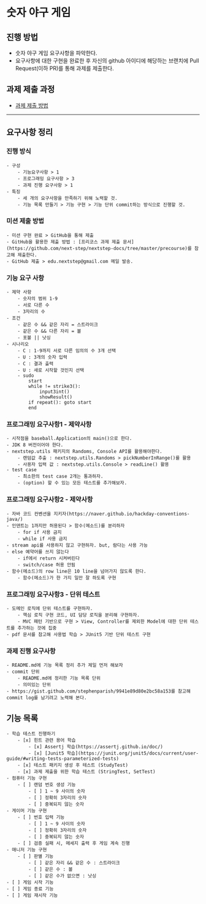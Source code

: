 # 숫자 야구 게임
## 진행 방법
* 숫자 야구 게임 요구사항을 파악한다.
* 요구사항에 대한 구현을 완료한 후 자신의 github 아이디에 해당하는 브랜치에 Pull Request(이하 PR)를 통해 과제를 제출한다.

## 과제 제출 과정
* [과제 제출 방법](https://github.com/next-step/nextstep-docs/tree/master/precourse)

---

## 요구사항 정리

### 진행 방식
    - 구성
        - 기능요구사항 > 1
        - 프로그래밍 요구사항 > 3
        - 과제 진행 요구사항 > 1
    - 특징
        - 세 개의 요구사항을 만족하기 위해 노력할 것.
        - 기능 목록 만들기 > 기능 구현 > 기능 단위 commit하는 방식으로 진행할 것.

### 미션 제출 방법
    - 미션 구현 완료 > GitHub을 통해 제출
    - GitHub을 활용한 제출 방법 : [프리코스 과제 제출 문서](https://github.com/next-step/nextstep-docs/tree/master/precourse)를 참고해 제출한다.
    - GitHub 제출 > edu.nextstep@gmail.com 메일 발송.

### 기능 요구 사항
    - 제약 사항
        - 숫자의 범위 1-9
        - 서로 다른 수
        - 3자리의 수 
    - 조건
        - 같은 수 && 같은 자리 = 스트라이크
        - 같은 수 && 다른 자리 = 볼
        - 포볼 || 낫싱
    - 시나리오
        - C : 1-9까지 서로 다른 임의의 수 3개 선택
        - U : 3개의 숫자 입력
        - C : 결과 출력
        - U : 새로 시작할 것인지 선택
        - sudo
            start
            while != strike3():
                input3int()
                showResult()
            if repeat(): goto start
            end

### 프로그래밍 요구사항1 - 제약사항
    - 시작점을 baseball.Application의 main()으로 한다.
    - JDK 8 버전이어야 한다.
    - nextstep.utils 패키지의 Randoms, Console API를 활용해야한다.
        - 랜덤값 추출 : nextstep.utils.Randoms > pickNumberInRange()를 활용
        - 사용자 입력 값 : nextstep.utils.Console > readLine() 활용
    - test case
        - 최소한의 test case 2개는 통과하자.
        - (option) 할 수 있는 모든 테스트를 추가해보자.

### 프로그래밍 요구사항2 - 제약사항
    - 자바 코드 컨벤션을 지키자(https://naver.github.io/hackday-conventions-java/)
    - 인덴트는 1까지만 허용된다 > 함수(메소드)를 분리하자
        - for if 사용 금지
        - while if 사용 금지
    - stream api를 사용하지 않고 구현하자. but, 람다는 사용 가능
    - else 예약어를 쓰지 않는다
        - if에서 return 시켜버린다
        - switch/case 허용 안됨
    - 함수(메소드)의 row line은 10 line을 넘어가지 않도록 한다.
        - 함수(메소드)가 한 가지 일만 잘 하도록 구현

### 프로그래밍 요구사항3 - 단위 테스트
    - 도메인 로직에 단위 테스트를 구현하자.
        - 핵심 로직 구현 코드, UI 담당 로직을 분리해 구현하자.
        - MVC 패턴 기반으로 구현 > View, Controller를 제외한 Model에 대한 단위 테스트를 추가하는 것에 집중
    - pdf 문서를 참고해 사용법 학습 > JUnit5 기반 단위 테스트 구현

### 과제 진행 요구사항
    - README.md에 기능 목록 정리 추가 제일 먼저 해보자
    - commit 단위
        - README.md에 정리한 기능 목록 단위
        - 의미있는 단위
    - https://gist.github.com/stephenparish/9941e89d80e2bc58a153를 참고해 commit log를 남기려고 노력해 본다.

## 기능 목록
    - 학습 테스트 진행하기
        - [x] 힌트 관련 용어 학습
            - [x] Assertj 학습(https://assertj.github.io/doc/)
            - [x] [Junit5 학습](https://junit.org/junit5/docs/current/user-guide/#writing-tests-parameterized-tests)
        - [x] 테스트 패키지 생성 후 테스트 (StudyTest)
        - [x] 과제 제출을 위한 학습 테스트 (StringTest, SetTest)
    - 컴퓨터 기능 구현
        - [ ] 랜덤 번호 생성 기능
            - [ ] 1 ~ 9 사이의 숫자
            - [ ] 정확히 3자리의 숫자
            - [ ] 중복되지 않는 숫자
    - 게이머 기능 구현
        - [ ] 번호 입력 기능
            - [ ] 1 ~ 9 사이의 숫자
            - [ ] 정확히 3자리의 숫자
            - [ ] 중복되지 않는 숫자
        - [ ] 검증 실패 시, 메세지 출력 후 게임 계속 진행
    - 매니저 기능 구현
        - [ ] 판별 기능
            - [ ] 같은 자리 && 같은 수 : 스트라이크
            - [ ] 같은 수 : 볼
            - [ ] 같은 수가 없으면 : 낫싱
    - [ ] 게임 시작 기능
    - [ ] 게임 종료 기능
    - [ ] 게임 재시작 기능